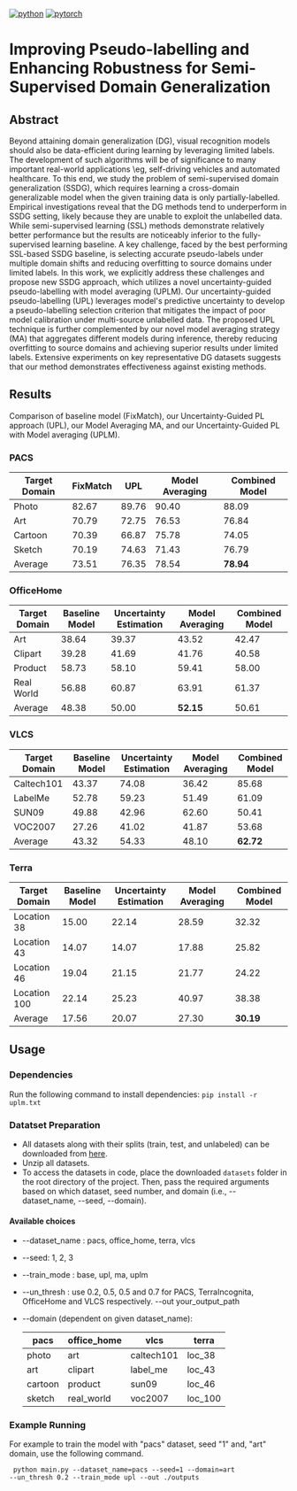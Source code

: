 [![python](https://img.shields.io/badge/Python-3.8-3776AB.svg?style=flat&logo=python&logoColor=white)](https://www.python.org)
[![pytorch](https://img.shields.io/badge/PyTorch-1.12.1-EE4C2C.svg?style=flat&logo=pytorch)](https://pytorch.org)
# Improving Pseudo-labelling and Enhancing Robustness for Semi-Supervised Domain Generalization

## Abstract

Beyond attaining domain generalization (DG), visual recognition models should also be data-efficient during learning by leveraging limited labels. The development of such algorithms will be of significance to many important real-world applications \eg, self-driving vehicles and automated healthcare. To this end, we study the problem of semi-supervised domain generalization (SSDG), which requires learning a cross-domain generalizable model when the given training data is only partially-labelled. Empirical investigations reveal that the DG methods tend to underperform in SSDG setting, likely because they are unable to exploit the unlabelled data. While semi-supervised learning (SSL) methods demonstrate relatively better performance but the results are noticeably inferior to the fully-supervised learning baseline. A key challenge, faced by the best performing SSL-based SSDG baseline, is selecting accurate pseudo-labels under multiple domain shifts and reducing overfitting to source domains under limited labels. In this work, we explicitly address these challenges and propose new SSDG approach, which utilizes a novel uncertainty-guided pseudo-labelling with model averaging (UPLM). Our uncertainty-guided pseudo-labelling (UPL) leverages model's predictive uncertainty to develop a pseudo-labelling selection criterion that mitigates the impact of poor model calibration under multi-source unlabelled data. The proposed UPL technique is further complemented by our novel model averaging strategy (MA) that aggregates different models during inference, thereby reducing overfitting to source domains and achieving superior results under limited labels. Extensive experiments on key representative DG datasets suggests that our method demonstrates effectiveness against existing methods.

## Results
Comparison of baseline model (FixMatch), our Uncertainty-Guided PL approach (UPL), our Model Averaging MA, and our Uncertainty-Guided PL with Model averaging (UPLM).

### PACS

| Target Domain | FixMatch | UPL | Model Averaging | Combined Model |
| --- | --- | --- | --- | --- |
| Photo   | 82.67 | 89.76 | 90.40 | 88.09 |
| Art     | 70.79 | 72.75 | 76.53 | 76.84 |
| Cartoon | 70.39 | 66.87 | 75.78 | 74.05 |
| Sketch  | 70.19 | 74.63 | 71.43 | 76.79 |
| Average | 73.51 | 76.35 | 78.54 | **78.94** |

### OfficeHome

| Target Domain | Baseline Model | Uncertainty Estimation | Model Averaging | Combined Model |
| --- | --- | --- | --- | --- |
| Art         | 38.64 | 39.37 | 43.52 | 42.47 |
| Clipart     | 39.28 | 41.69 | 41.76 | 40.58 |
| Product     | 58.73 | 58.10 | 59.41 | 58.00 |
| Real World  | 56.88 | 60.87 | 63.91 | 61.37 |
| Average | 48.38 | 50.00 | **52.15** | 50.61 |

### VLCS

| Target Domain | Baseline Model | Uncertainty Estimation | Model Averaging | Combined Model |
| --- | --- | --- | --- | --- |
| Caltech101  | 43.37 | 74.08 | 36.42 | 85.68 |
| LabelMe     | 52.78 | 59.23 | 51.49 | 61.09 |
| SUN09       | 49.88 | 42.96 | 62.60 | 50.41 |
| VOC2007     | 27.26 | 41.02 | 41.87 | 53.68 |
| Average     | 43.32 | 54.33 | 48.10 | **62.72** |

### Terra

| Target Domain | Baseline Model | Uncertainty Estimation | Model Averaging | Combined Model |
| --- | --- | --- | --- | --- |
| Location 38       | 15.00 | 22.14 | 28.59 | 32.32 |
| Location 43       | 14.07 | 14.07 | 17.88 | 25.82 |
| Location 46       | 19.04 | 21.15 | 21.77 | 24.22 |
| Location 100      | 22.14 | 25.23 | 40.97 | 38.38 |
| Average           | 17.56 | 20.07 | 27.30 | **30.19** |

## Usage

### Dependencies
Run the following command to install dependencies: ```pip install -r uplm.txt```

### Datatset Preparation
- All datasets along with their splits (train, test, and unlabeled) can be downloaded from [here](https://mbzuaiac-my.sharepoint.com/:f:/g/personal/mai_kassem_mbzuai_ac_ae/EsC7ID7TDMNDi9m3O7evTYsBDOjeQG-adN4BPaeSfdqiaQ?e=jNPqRu).
- Unzip all datasets.
- To access the datasets in code, place the downloaded ```datasets``` folder in the root directory of the project. Then, pass the required arguments based on which dataset, seed number, and domain (i.e., --dataset_name, --seed, --domain).

#### Available choices
- --dataset_name : pacs, office_home, terra, vlcs 
- --seed: 1, 2, 3 
- --train_mode : base, upl, ma, uplm
- --un_thresh : use 0.2, 0.5, 0.5 and 0.7 for PACS, TerraIncognita, OfficeHome and VLCS respectively.
--out your_output_path
- --domain (dependent on given dataset_name):
   
  |    pacs  | office_home|   vlcs    |  terra |
  |----------|------------|-----------|--------|
  | photo    | art        | caltech101| loc_38 |
  | art      | clipart    | label_me  | loc_43 |
  | cartoon  | product    | sun09     | loc_46 |
  | sketch   | real_world | voc2007   | loc_100|

### Example Running
For example to train the model with "pacs" dataset, seed "1" and, "art" domain, use the following command.

 <code> python main.py --dataset_name=pacs --seed=1 --domain=art --un_thresh 0.2 --train_mode upl --out ./outputs </code>



